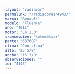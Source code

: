 ```yaml
---
layout: "radiador"
permalink: "/radiadores/4943/"
marca: "Renault"
modelo: "Fluence"
ano: "2011"
motor: "L4 2.0"
transmision: "Automática"
parte: "637607"
clima: "Con clima"
alto: "25 5/8"
ancho: "15 3/8"
observaciones: ""
id: "4943"
---
```


